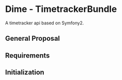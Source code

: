 # Dime - TimetrackerBundle
A timetracker api based on Symfony2.

## General Proposal

## Requirements

## Initialization

